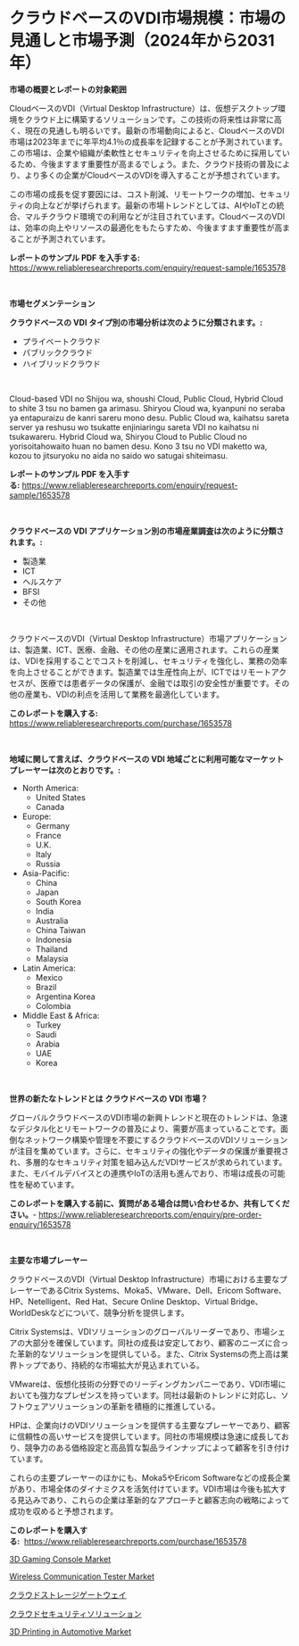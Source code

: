 <p><h1>クラウドベースのVDI市場規模：市場の見通しと市場予測（2024年から2031年）</h1></p><p><strong>市場の概要とレポートの対象範囲</strong></p>
<p><p>CloudベースのVDI（Virtual Desktop Infrastructure）は、仮想デスクトップ環境をクラウド上に構築するソリューションです。この技術の将来性は非常に高く、現在の見通しも明るいです。最新の市場動向によると、CloudベースのVDI市場は2023年までに年平均4.1％の成長率を記録することが予測されています。この市場は、企業や組織が柔軟性とセキュリティを向上させるために採用しているため、今後ますます重要性が高まるでしょう。また、クラウド技術の普及により、より多くの企業がCloudベースのVDIを導入することが予想されています。</p><p>この市場の成長を促す要因には、コスト削減、リモートワークの増加、セキュリティの向上などが挙げられます。最新の市場トレンドとしては、AIやIoTとの統合、マルチクラウド環境での利用などが注目されています。CloudベースのVDIは、効率の向上やリソースの最適化をもたらすため、今後ますます重要性が高まることが予測されています。</p></p>
<p><strong>レポートのサンプル PDF を入手する:</strong> <a href="https://www.reliableresearchreports.com/enquiry/request-sample/1653578">https://www.reliableresearchreports.com/enquiry/request-sample/1653578</a></p>
<p>&nbsp;</p>
<p><strong>市場セグメンテーション</strong></p>
<p><strong>クラウドベースの VDI タイプ別の市場分析は次のように分類されます。:</strong></p>
<p><ul><li>プライベートクラウド</li><li>パブリッククラウド</li><li>ハイブリッドクラウド</li></ul></p>
<p>&nbsp;</p>
<p><p>Cloud-based VDI no Shijou wa, shoushi Cloud, Public Cloud, Hybrid Cloud to shite 3 tsu no bamen ga arimasu. Shiryou Cloud wa, kyanpuni no seraba ya entapuraizu de kanri sareru mono desu. Public Cloud wa, kaihatsu sareta server ya reshusu wo tsukatte enjiniaringu sareta VDI no kaihatsu ni tsukawareru. Hybrid Cloud wa, Shiryou Cloud to Public Cloud no yorisoitahowaito huan no bamen desu. Kono 3 tsu no VDI maketto wa, kozou to jitsuryoku no aida no saido wo satugai shiteimasu.</p></p>
<p><strong>レポートのサンプル PDF を入手する:</strong>&nbsp;<a href="https://www.reliableresearchreports.com/enquiry/request-sample/1653578">https://www.reliableresearchreports.com/enquiry/request-sample/1653578</a></p>
<p>&nbsp;</p>
<p><strong> クラウドベースの VDI アプリケーション別の市場産業調査は次のように分類されます。:</strong></p>
<p><ul><li>製造業</li><li>ICT</li><li>ヘルスケア</li><li>BFSI</li><li>その他</li></ul></p>
<p>&nbsp;</p>
<p><p>クラウドベースのVDI（Virtual Desktop Infrastructure）市場アプリケーションは、製造業、ICT、医療、金融、その他の産業に適用されます。これらの産業は、VDIを採用することでコストを削減し、セキュリティを強化し、業務の効率を向上させることができます。製造業では生産性向上が、ICTではリモートアクセスが、医療では患者データの保護が、金融では取引の安全性が重要です。その他の産業も、VDIの利点を活用して業務を最適化しています。</p></p>
<p><strong>このレポートを購入する:</strong>&nbsp; <a href="https://www.reliableresearchreports.com/purchase/1653578">https://www.reliableresearchreports.com/purchase/1653578</a></p>
<p>&nbsp;</p>
<p><strong>地域に関して言えば、クラウドベースの VDI 地域ごとに利用可能なマーケットプレーヤーは次のとおりです。:</strong></p>
<p><ul>
    <li>
        North America:
        <ul>
            <li>United States</li>
            <li>Canada</li>
        </ul>
    </li>
    <li>
        Europe:
        <ul>
            <li>Germany</li>
            <li>France</li>
            <li>U.K.</li>
            <li>Italy</li>
            <li>Russia</li>
        </ul>
    </li>
    <li>
        Asia-Pacific:
        <ul>
            <li>China</li>
            <li>Japan</li>
            <li>South Korea</li>
            <li>India</li>
            <li>Australia</li>
            <li>China Taiwan</li>
            <li>Indonesia</li>
            <li>Thailand</li>
            <li>Malaysia</li>
        </ul>
    </li>
    <li>
        Latin America:
        <ul>
            <li>Mexico</li>
            <li>Brazil</li>
            <li>Argentina Korea</li>
            <li>Colombia</li>
        </ul>
    </li>
    <li>
        Middle East & Africa:
        <ul>
            <li>Turkey</li>
            <li>Saudi</li>
            <li>Arabia</li>
            <li>UAE</li>
            <li>Korea</li>
        </ul>
    </li>
    </ul></p>
<p>&nbsp;</p>
<p><strong>世界の新たなトレンドとは クラウドベースの VDI 市場？</strong></p>
<p><p>グローバルクラウドベースのVDI市場の新興トレンドと現在のトレンドは、急速なデジタル化とリモートワークの普及により、需要が高まっていることです。面倒なネットワーク構築や管理を不要にするクラウドベースのVDIソリューションが注目を集めています。さらに、セキュリティの強化やデータの保護が重要視され、多層的なセキュリティ対策を組み込んだVDIサービスが求められています。また、モバイルデバイスとの連携やIoTの活用も進んでおり、市場は成長の可能性を秘めています。</p></p>
<p><strong>このレポートを購入する前に、質問がある場合は問い合わせるか、共有してください。</strong>- <a href="https://www.reliableresearchreports.com/enquiry/pre-order-enquiry/1653578">https://www.reliableresearchreports.com/enquiry/pre-order-enquiry/1653578</a></p>
<p>&nbsp;</p>
<p><strong>主要な市場プレーヤー</strong></p>
<p><p>クラウドベースのVDI（Virtual Desktop Infrastructure）市場における主要なプレーヤーであるCitrix Systems、Moka5、VMware、Dell、Ericom Software、HP、Netelligent、Red Hat、Secure Online Desktop、Virtual Bridge、WorldDeskなどについて、競争分析を提供します。</p><p>Citrix Systemsは、VDIソリューションのグローバルリーダーであり、市場シェアの大部分を確保しています。同社の成長は安定しており、顧客のニーズに合った革新的なソリューションを提供している。また、Citrix Systemsの売上高は業界トップであり、持続的な市場拡大が見込まれている。</p><p>VMwareは、仮想化技術の分野でのリーディングカンパニーであり、VDI市場においても強力なプレゼンスを持っています。同社は最新のトレンドに対応し、ソフトウェアソリューションの革新を積極的に推進している。</p><p>HPは、企業向けのVDIソリューションを提供する主要なプレーヤーであり、顧客に信頼性の高いサービスを提供しています。同社の市場規模は急速に成長しており、競争力のある価格設定と高品質な製品ラインナップによって顧客を引き付けています。</p><p>これらの主要プレーヤーのほかにも、Moka5やEricom Softwareなどの成長企業があり、市場全体のダイナミクスを活気付けています。VDI市場は今後も拡大する見込みであり、これらの企業は革新的なアプローチと顧客志向の戦略によって成功を収めると予想されます。</p></p>
<p><strong>このレポートを購入する:</strong>&nbsp;&nbsp;<a href="https://www.reliableresearchreports.com/purchase/1653578">https://www.reliableresearchreports.com/purchase/1653578</a></p>
<p><p><a href="https://github.com/lbird53714/Market-Research-Report-List-3/blob/main/3d-gaming-console-market.md">3D Gaming Console Market</a></p><p><a href="https://github.com/dringals/Market-Research-Report-List-3/blob/main/wireless-communication-tester-market.md">Wireless Communication Tester Market</a></p><p><a href="https://github.com/dandier2003/Market-Research-Report-List-1/blob/main/305594210923.md">クラウドストレージゲートウェイ</a></p><p><a href="https://github.com/sghwr779811674/Market-Research-Report-List-1/blob/main/136850910922.md">クラウドセキュリティソリューション</a></p><p><a href="https://issuu.com/reportprime-2/docs/3d-printing-in-automotive-market-size-2030.pptx">3D Printing in Automotive Market</a></p></p>